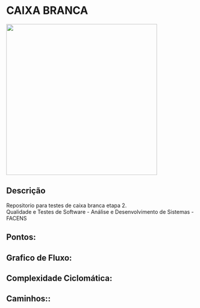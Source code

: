 # CAIXA BRANCA

<div>
  <img src="https://github.com/JoseMRezende/White-Box/assets/112033771/5d1bca46-ef09-4f09-a510-e30cdea8a7dc" width="400px" /></br>
</div>

## Descrição

Repositorio para testes de caixa branca etapa 2.</br>
Qualidade e Testes de Software - Análise e Desenvolvimento de Sistemas - FACENS</br>

## Pontos:</br>

## Grafico de Fluxo:</br>

## Complexidade Ciclomática:</br>

## Caminhos::</br>
